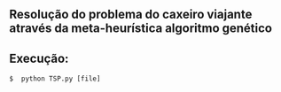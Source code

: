 ## Resolução do problema do caxeiro viajante através da meta-heurística algoritmo genético


## Execução:

```
$  python TSP.py [file]
```


